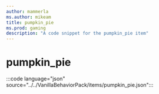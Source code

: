 ```yaml
---
author: mammerla
ms.author: mikeam
title: pumpkin_pie
ms.prod: gaming
description: "A code snippet for the pumpkin_pie item"
---
```


# pumpkin_pie

:::code language="json" source="../../VanillaBehaviorPack/items/pumpkin_pie.json":::
